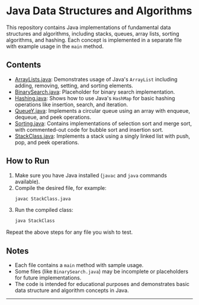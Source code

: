 # Java Data Structures and Algorithms

This repository contains Java implementations of fundamental data structures and algorithms, including stacks, queues, array lists, sorting algorithms, and hashing. Each concept is implemented in a separate file with example usage in the `main` method.

## Contents

- [ArrayLists.java](ArrayLists.java): Demonstrates usage of Java's `ArrayList` including adding, removing, setting, and sorting elements.
- [BinarySearch.java](BinarySearch.java): Placeholder for binary search implementation.
- [Hashing.java](Hashing.java): Shows how to use Java's `HashMap` for basic hashing operations like insertion, search, and iteration.
- [QueueY.java](QueueY.java): Implements a circular queue using an array with enqueue, dequeue, and peek operations.
- [Sorting.java](Sorting.java): Contains implementations of selection sort and merge sort, with commented-out code for bubble sort and insertion sort.
- [StackClass.java](StackClass.java): Implements a stack using a singly linked list with push, pop, and peek operations.

## How to Run

1. Make sure you have Java installed (`javac` and `java` commands available).
2. Compile the desired file, for example:
   ```sh
   javac StackClass.java
   ```
3. Run the compiled class:
   ```sh
   java StackClass
   ```

Repeat the above steps for any file you wish to test.

## Notes

- Each file contains a `main` method with sample usage.
- Some files (like `BinarySearch.java`) may be incomplete or placeholders for future implementations.
- The code is intended for educational purposes and demonstrates basic data structure and algorithm concepts in Java.

---
